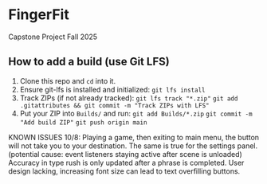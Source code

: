# FingerFit
Capstone Project Fall 2025
## How to add a build (use Git LFS)

1. Clone this repo and `cd` into it.
2. Ensure git-lfs is installed and initialized:
   `git lfs install`
3. Track ZIPs (if not already tracked):
   `git lfs track "*.zip"`
   `git add .gitattributes && git commit -m "Track ZIPs with LFS"`
4. Put your ZIP into `Builds/` and run:
   `git add Builds/*.zip`
   `git commit -m "Add build ZIP"`
   `git push origin main`

KNOWN ISSUES 10/8:
Playing a game, then exiting to main menu, the button will not take you to your destination. The same is true for the settings panel. (potential cause: event listeners staying active after scene is unloaded)
Accuracy in type rush is only updated after a phrase is completed.
User design lacking, increasing font size can lead to text overfilling buttons.
